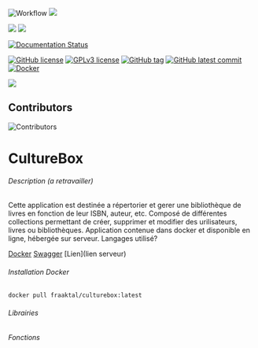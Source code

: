 
![Workflow](https://github.com/Fraaktal/CultureBox/actions/workflows/workflow.yml/badge.svg)
![](https://img.shields.io/github/languages/top/Fraaktal/CultureBox)

![](https://img.shields.io/github/issues-raw/Fraaktal/CultureBox)
![](https://img.shields.io/github/issues-closed-raw/Fraaktal/CultureBox)

[![Documentation Status](https://readthedocs.org/projects/ansicolortags/badge/?version=latest)](http://ansicolortags.readthedocs.io/?badge=latest)

[![GitHub license](https://img.shields.io/github/license/Fraaktal/CultureBox.svg)](https://github.com/Fraaktal/CultureBox/blob/master/LICENSE)
[![GPLv3 license](https://img.shields.io/badge/License-GPLv3-blue.svg)](http://perso.crans.org/besson/LICENSE.html)
[![GitHub tag](https://img.shields.io/github/tag/Fraaktal/CultureBox.svg)](https://GitHub.com/Fraaktal/CultureBox/tags/)
[![GitHub latest commit](https://badgen.net/github/last-commit/Fraaktal/CultureBox)](https://GitHub.com/Fraaktal/CultureBox/commit/)
[![Docker](https://badgen.net/badge/icon/docker?icon=docker&label)](https://https://docker.com/)

![](https://img.shields.io/github/repo-size/Fraaktal/CultureBox)

## Contributors
![Contributors](https://contrib.rocks/image?repo=Fraaktal/CultureBox) 

# CultureBox

###### Description (a retravailler)
Cette application est destinée a répertorier et gerer une bibliothèque de livres en fonction de leur ISBN, auteur, etc. Composé de différentes collections permettant de créer, supprimer et modifier des urilisateurs, livres ou bibliothèques. Application contenue dans docker et disponible en ligne, hébergée sur serveur.
Langages utilisé?

[Docker](https://hub.docker.com/r/fraaktal/culturebox)
[Swagger](http://server-fraaktal.ddns.net:4208/swagger/index.html#/User/User_GetAllUser)
[Lien](lien serveur)

###### Installation Docker
` docker pull fraaktal/culturebox:latest `


###### Librairies

###### Fonctions




